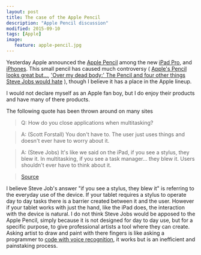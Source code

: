 ```yaml
---
layout: post
title: The case of the Apple Pencil
description: "Apple Pencil discussion"
modified: 2015-09-10
tags: [Apple]
image:
   feature: apple-pencil.jpg
---
```


Yesterday Apple announced the [Apple Pencil](http://www.apple.com/apple-pencil/) among the new [iPad Pro](http://www.apple.com/ipad-pro/), and [iPhones](http://www.apple.com/iphone-6s/). This small pencil has caused much controversy ( [Apple's Pencil looks great but...](http://www.engadget.com/2015/09/10/apple-ipad-pro-pencil-designer-reaction/), ['Over my dead body:' The Pencil and four other things Steve Jobs would hate](http://money.cnn.com/2015/09/10/technology/apple-pencil-steve-jobs-stylus/) ), though I believe it has a place in the Apple lineup. 

I would not declare myself as an Apple fan boy, but I do enjoy their products and have many of there products. 

The following quote has been thrown around on many sites

>Q: How do you close applications when multitasking? 

>A: (Scott Forstall) You don't have to. The user just uses things and doesn't ever have to worry about it. 

>A: (Steve Jobs) It's like we said on the iPad, if you see a stylus, they blew it. In multitasking, if you see a task manager... they blew it. Users shouldn't ever have to think about it.

>[Source](http://www.engadget.com/2010/04/08/jobs-if-you-see-a-stylus-or-a-task-manager-they-blew-it/)

I believe Steve Job's answer "if you see a stylus, they blew it" is referring to the everyday use of the device. If your tablet requires a stylus to operate day to day tasks there is a barrier created between it and the user. However if your tablet works with just the hand, like the iPad does, the interaction with the device is natural. I do not think Steve Jobs would be apposed to the Apple Pencil, simply because it is not designed for day to day use, but for a specific purpose, to give professional artists a tool where they can create. Asking artist to draw and paint with there fingers is like asking a programmer to [code with voice recognition](https://www.youtube.com/watch?v=MzJ0CytAsec), it works but is an inefficient and painstaking process. 